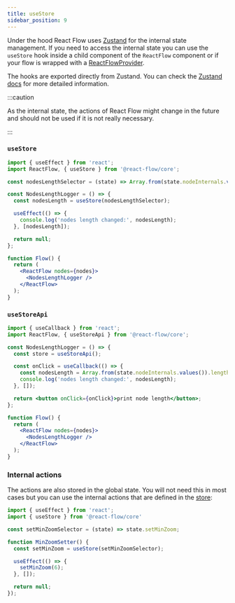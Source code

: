 ```yaml
---
title: useStore
sidebar_position: 9
---
```


Under the hood React Flow uses [Zustand](https://github.com/pmndrs/zustand) for the internal state management.
If you need to access the internal state you can use the `useStore` hook inside a child component of the `ReactFlow` component or if your flow is wrapped with a [ReactFlowProvider](/docs/api/react-flow-provider/).

The hooks are exported directly from Zustand. You can check the [Zustand docs](https://github.com/pmndrs/zustand#readme) for more detailed information.

:::caution

As the internal state, the actions of React Flow might change in the future and should not be used if it is not really necessary.

:::

### `useStore`

```jsx
import { useEffect } from 'react';
import ReactFlow, { useStore } from '@react-flow/core';

const nodesLengthSelector = (state) => Array.from(state.nodeInternals.values()).length || 0;

const NodesLengthLogger = () => {
  const nodesLength = useStore(nodesLengthSelector);

  useEffect(() => {
    console.log('nodes length changed:', nodesLength);
  }, [nodesLength]);

  return null;
};

function Flow() {
  return (
    <ReactFlow nodes={nodes}>
      <NodesLengthLogger />
    </ReactFlow>
  );
}
```

### `useStoreApi`

```jsx
import { useCallback } from 'react';
import ReactFlow, { useStoreApi } from '@react-flow/core';

const NodesLengthLogger = () => {
  const store = useStoreApi();

  const onClick = useCallback(() => {
    const nodesLength = Array.from(state.nodeInternals.values()).length || 0;
    console.log('nodes length changed:', nodesLength);
  }, []);

  return <button onClick={onClick}>print node length</button>;
};

function Flow() {
  return (
    <ReactFlow nodes={nodes}>
      <NodesLengthLogger />
    </ReactFlow>
  );
}
```

### Internal actions

The actions are also stored in the global state. You will not need this in most cases but you can use the internal actions that are defined in the [store](https://github.com/wbkd/react-flow/blob/main/src/store/index.ts):

```js
import { useEffect } from 'react';
import { useStore } from '@react-flow/core'

const setMinZoomSelector = (state) => state.setMinZoom;

function MinZoomSetter() {
  const setMinZoom = useStore(setMinZoomSelector);

  useEffect(() => {
    setMinZoom(6);
  }, []);

  return null;
});
```
